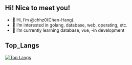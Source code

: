 ## Hi! Nice to meet you!
- 👋 Hi, I’m @chhz0(Chen-Hang).
- 👀 I’m interested in golang, database, web, operating, etc.
- 🌱 I’m currently learning database, vue, -in development

## Top_Langs
[![Top Langs](https://github-readme-stats.vercel.app/api/top-langs/?username=chhz0&layout=compact)](https://github.com/chhz0/)

<!---
- 📫 How to reach me ...
- 😄 Pronouns: ...
- ⚡ Fun fact: ...
chhz0/chhz0 is a ✨ special ✨ repository because its `README.md` (this file) appears on your GitHub profile.
You can click the Preview link to take a look at your changes.
--->
